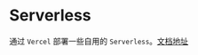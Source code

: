 # Serverless

通过 `Vercel` 部署一些自用的 `Serverless`。[文档地址](https://apifox.com/apidoc/shared-51cc54f3-18d4-4f12-ae84-66da6efb1bb6)